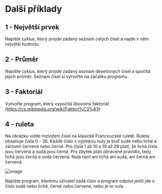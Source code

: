 # Další příklady

## 1 - Největší prvek
Napište cyklus, který projde zadaný seznam celých čísel a najde v něm největší hodnotu.

## 2 - Průměr
Napište cyklus, který projde zadaný seznam desetinných čísel a spočítá jejich průměr. Seznam čísel si vytvořte na začátku programu.

## 3 - Faktoriál
Vytvořte program, který vypočítá libovolný faktoriál. (https://cs.wikipedia.org/wiki/Faktori%C3%A1l)

## 4 - ruleta 
Na obrázku vidíte rozložení čísel na klasické Francouzské ruletě. Ruleta obsahuje čísla 0 - 36. Každé číslo s výjimkou nuly je buď sudé nebo liché a zároveň červené nebo černé. Pro čísla 1 až 10 a 19 až 28 platí, že lichá čísla jsou červená a sudá jsou černá. Pro zbytek platí obrácené pravidlo, tedy lichá jsou černá a sudá červená. Nula není ani lichá ani sudá, ani černá ani červená.

![image](https://user-images.githubusercontent.com/39790985/197550343-c4d9ca36-9b82-47bb-a617-95bf9780136b.png)


Napište program, kterému uživatel zadá číslo a program odpoví jestli jde o číslo sudé nebo liché, černé nebo červené, nebo je to nula.
